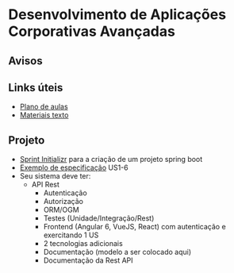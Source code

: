 # Desenvolvimento de Aplicações Corporativas Avançadas

## Avisos

## Links úteis

*  [Plano de aulas](https://docs.google.com/spreadsheets/d/1RDGcaTT9yen105Pg5m7FRF2Zkma5l0yTfk7N78I1ptA/edit?usp=sharing)
* [Materiais texto](https://drive.google.com/drive/folders/0B_GydWLdj9t-eS0zOURlamdCOTA)

## Projeto

* [Sprint Initializr](https://start.spring.io/) para a criação de um projeto spring boot
* [Exemplo de especificação](https://docs.google.com/document/d/e/2PACX-1vTTGjJvF4GhdoamCMBpo7pqPXK7VO8ntnqSBuSbYBB2zgEVAPzJvR2s_cUE7d9-FxUv0_3WM_CN5OFG/pub) US1-6
* Seu sistema deve ter:
  * API Rest
	* Autenticação
	* Autorização
	* ORM/OGM
	* Testes (Unidade/Integração/Rest)
	* Frontend (Angular 6, VueJS, React) com autenticação e exercitando 1 US
	* 2 tecnologias adicionais
	* Documentação (modelo a ser colocado aqui)
	* Documentação da Rest API
	
	


